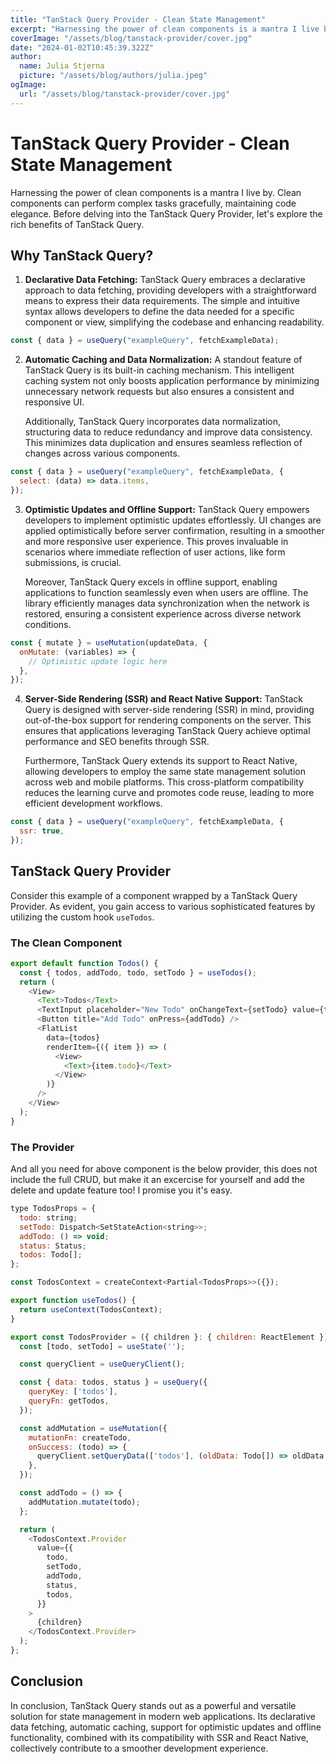 ```yaml
---
title: "TanStack Query Provider - Clean State Management"
excerpt: "Harnessing the power of clean components is a mantra I live by. Clean components can perform complex tasks gracefully, maintaining code elegance. Before delving into the TanStack Query Provider, let's explore the rich benefits of TanStack Query."
coverImage: "/assets/blog/tanstack-provider/cover.jpg"
date: "2024-01-02T10:45:39.322Z"
author:
  name: Julia Stjerna
  picture: "/assets/blog/authors/julia.jpeg"
ogImage:
  url: "/assets/blog/tanstack-provider/cover.jpg"
---
```


# TanStack Query Provider - Clean State Management

Harnessing the power of clean components is a mantra I live by. Clean components can perform complex tasks gracefully, maintaining code elegance. Before delving into the TanStack Query Provider, let's explore the rich benefits of TanStack Query.

## Why TanStack Query?

1. **Declarative Data Fetching:**
   TanStack Query embraces a declarative approach to data fetching, providing developers with a straightforward means to express their data requirements. The simple and intuitive syntax allows developers to define the data needed for a specific component or view, simplifying the codebase and enhancing readability.

```javascript
const { data } = useQuery("exampleQuery", fetchExampleData);
```

2. **Automatic Caching and Data Normalization:**
   A standout feature of TanStack Query is its built-in caching mechanism. This intelligent caching system not only boosts application performance by minimizing unnecessary network requests but also ensures a consistent and responsive UI.

   Additionally, TanStack Query incorporates data normalization, structuring data to reduce redundancy and improve data consistency. This minimizes data duplication and ensures seamless reflection of changes across various components.

```javascript
const { data } = useQuery("exampleQuery", fetchExampleData, {
  select: (data) => data.items,
});
```

3. **Optimistic Updates and Offline Support:**
   TanStack Query empowers developers to implement optimistic updates effortlessly. UI changes are applied optimistically before server confirmation, resulting in a smoother and more responsive user experience. This proves invaluable in scenarios where immediate reflection of user actions, like form submissions, is crucial.

   Moreover, TanStack Query excels in offline support, enabling applications to function seamlessly even when users are offline. The library efficiently manages data synchronization when the network is restored, ensuring a consistent experience across diverse network conditions.

```javascript
const { mutate } = useMutation(updateData, {
  onMutate: (variables) => {
    // Optimistic update logic here
  },
});
```

4. **Server-Side Rendering (SSR) and React Native Support:**
   TanStack Query is designed with server-side rendering (SSR) in mind, providing out-of-the-box support for rendering components on the server. This ensures that applications leveraging TanStack Query achieve optimal performance and SEO benefits through SSR.

   Furthermore, TanStack Query extends its support to React Native, allowing developers to employ the same state management solution across web and mobile platforms. This cross-platform compatibility reduces the learning curve and promotes code reuse, leading to more efficient development workflows.

```javascript
const { data } = useQuery("exampleQuery", fetchExampleData, {
  ssr: true,
});
```

## TanStack Query Provider

Consider this example of a component wrapped by a TanStack Query Provider. As evident, you gain access to various sophisticated features by utilizing the custom hook `useTodos`.

### The Clean Component

```javascript
export default function Todos() {
  const { todos, addTodo, todo, setTodo } = useTodos();
  return (
    <View>
      <Text>Todos</Text>
      <TextInput placeholder="New Todo" onChangeText={setTodo} value={todo} />
      <Button title="Add Todo" onPress={addTodo} />
      <FlatList
        data={todos}
        renderItem={({ item }) => (
          <View>
            <Text>{item.todo}</Text>
          </View>
        )}
      />
    </View>
  );
}
```

### The Provider

And all you need for above component is the below provider, this does not include the full CRUD, but make it an excercise for yourself and add the delete and update feature too! I promise you it's easy.

```javascript
type TodosProps = {
  todo: string;
  setTodo: Dispatch<SetStateAction<string>>;
  addTodo: () => void;
  status: Status;
  todos: Todo[];
};

const TodosContext = createContext<Partial<TodosProps>>({});

export function useTodos() {
  return useContext(TodosContext);
}

export const TodosProvider = ({ children }: { children: ReactElement }) => {
  const [todo, setTodo] = useState('');

  const queryClient = useQueryClient();

  const { data: todos, status } = useQuery({
    queryKey: ['todos'],
    queryFn: getTodos,
  });

  const addMutation = useMutation({
    mutationFn: createTodo,
    onSuccess: (todo) => {
      queryClient.setQueryData(['todos'], (oldData: Todo[]) => oldData.unshift(todo!) && oldData);
    },
  });

  const addTodo = () => {
    addMutation.mutate(todo);
  };

  return (
    <TodosContext.Provider
      value={{
        todo,
        setTodo,
        addTodo,
        status,
        todos,
      }}
    >
      {children}
    </TodosContext.Provider>
  );
};
```

## Conclusion

In conclusion, TanStack Query stands out as a powerful and versatile solution for state management in modern web applications. Its declarative data fetching, automatic caching, support for optimistic updates and offline functionality, combined with its compatibility with SSR and React Native, collectively contribute to a smoother development experience.
